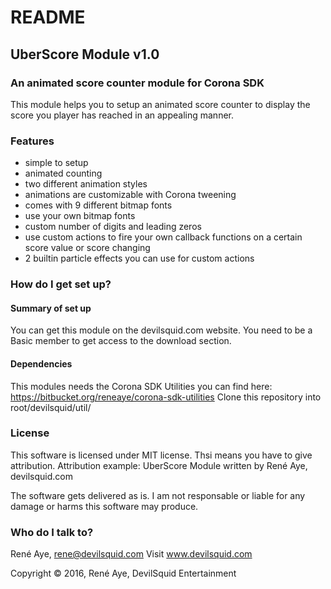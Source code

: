 # README #

## UberScore Module v1.0

### An animated score counter module for Corona SDK

This module helps you to setup an animated score counter to display the score you player has reached in an appealing manner.

### Features
- simple to setup
- animated counting
- two different animation styles
- animations are customizable with Corona tweening
- comes with 9 different bitmap fonts
- use your own bitmap fonts
- custom number of digits and leading zeros
- use custom actions to fire your own callback functions on a certain score value or score changing
- 2 builtin particle effects you can use for custom actions


### How do I get set up? ###

#### Summary of set up
You can get this module on the devilsquid.com website. You need to be a Basic member to get access to the download section.

#### Dependencies
This modules needs the Corona SDK Utilities you can find here:
https://bitbucket.org/reneaye/corona-sdk-utilities
Clone this repository into root/devilsquid/util/

### License ###

This software is licensed under MIT license.
Thsi means you have to give attribution. Attribution example: UberScore Module written by René Aye, devilsquid.com

The software gets delivered as is. I am not responsable or liable for any damage or harms this software may produce.

### Who do I talk to? ###

René Aye, rene@devilsquid.com
Visit www.devilsquid.com

Copyright © 2016, René Aye, DevilSquid Entertainment